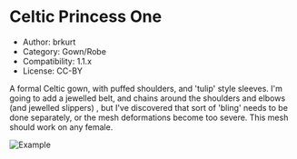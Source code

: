 # Celtic Princess One

* Author: brkurt
* Category: Gown/Robe
* Compatibility: 1.1.x
* License: CC-BY

A formal Celtic gown, with puffed shoulders, and 'tulip' style sleeves.  I'm going to add a jewelled belt, and chains around the shoulders and elbows (and jewelled slippers)  , but I've discovered that sort of 'bling' needs to be done separately, or the mesh deformations become too severe.  This mesh should work on any female. 

![Example](celticprincess1MHGUI.png)

